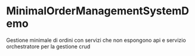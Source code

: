 # MinimalOrderManagementSystemDemo
Gestione minimale di ordini con servizi che non espongono api e servizio orchestratore per la gestione crud

